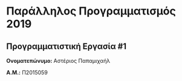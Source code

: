 # Παράλληλος Προγραμματισμός 2019
## Προγραμματιστική Εργασία #1

**Ονοματεπώνυμο:** Αστέριος Παπαμιχαήλ

**Α.Μ.:** Π2015059


